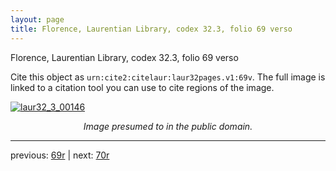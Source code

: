 ```yaml
---
layout: page
title: Florence, Laurentian Library, codex 32.3, folio 69 verso
---
```


Florence, Laurentian Library, codex 32.3, folio 69 verso

Cite this object as `urn:cite2:citelaur:laur32pages.v1:69v`.  The full image is linked to a citation tool you can use to cite regions of the image.

[![laur32_3_00146](http://www.homermultitext.org/iipsrv?IIIF=/project/homer/pyramidal/deepzoom/citelaur/laur32imgs/v1/laur32_3_00146.tif/full/800,/0/default.jpg)](http://www.homermultitext.org/ict2/?urn=urn:cite2:citelaur:laur32imgs.v1:laur32_3_00146) 

<p style="text-align: center; font-style: italic;">Image presumed to in the public domain.</p>

---

previous: [69r](../69r/) | next: [70r](../70r/)